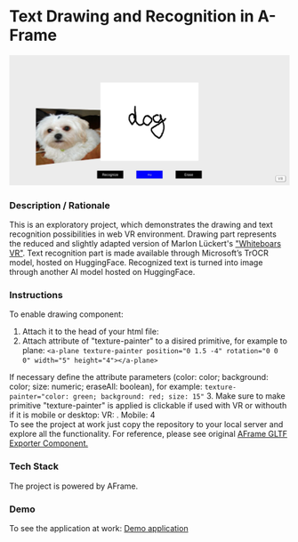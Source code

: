 # Text Drawing and Recognition in A-Frame
<img alt="Screenshot" src="img/screenshot.jpg" width="600">

### **Description / Rationale**
This is an exploratory project, which demonstrates the drawing and text recognition possibilities in web VR environment. Drawing part represents the reduced and slightly adapted version of Marlon Lückert's <a href="https://github.com/marlon360/whiteboard-vr">"Whiteboars VR"</a>. Text recognition part is made available through Microsoft’s TrOCR model, hosted on HuggingFace. Recognized text is turned into image through another AI model hosted on HuggingFace. 

### **Instructions**
To enable drawing component: 
1. Attach it to the head of your html file: <script src="texture-painter-component.js"></script> 
2. Attach attribute of "texture-painter" to a disired primitive, for example to plane: 
```<a-plane texture-painter position="0 1.5 -4" rotation="0 0 0" width="5" height="4"></a-plane>``` 

If necessary define the attribute parameters (color: color; background: color; size: numeric;  eraseAll: boolean), for example:
``` texture-painter="color: green; background: red; size: 15" ```
3. Make sure to make primitive "texture-painter" is applied is clickable if used with VR or withouth if it is mobile or desktop:
VR: <a-plane texture-painter class="clickable" position="0 1.5 -4" rotation="0 0 0" width="5" height="4"></a-plane>. 
Mobile: <a-plane texture-painter position="0 1.5 -4" rotation="0 0 0" width="5" height="4"></a-plane>
4   
To see the project at work just copy the repository to your local server and explore all the functionality. For reference, please see original <a href="https://github.com/fernandojsg/aframe-gltf-exporter-component">AFrame GLTF Exporter Component.</a>

### **Tech Stack**
The project is powered by AFrame.

### **Demo**
To see the application at work: [Demo application](https://webvr-drawing.glitch.me/)
